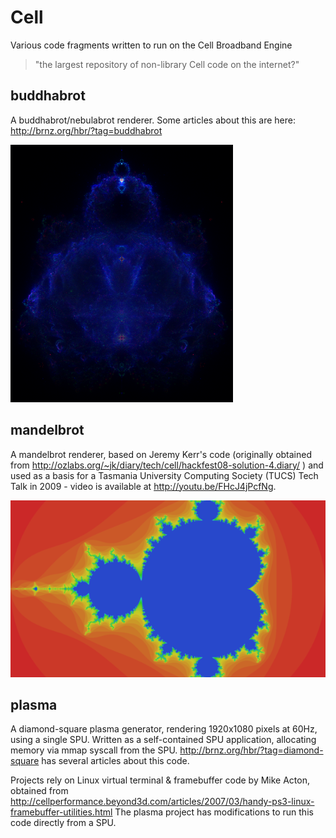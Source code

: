 # Cell
Various code fragments written to run on the Cell Broadband Engine

> "the largest repository of non-library Cell code on the internet?"

## buddhabrot
A buddhabrot/nebulabrot renderer. Some articles about this are here: http://brnz.org/hbr/?tag=buddhabrot

![buddhabrot](/buddhabrot/buddhabrot_smaller.png?raw=true)


## mandelbrot
A mandelbrot renderer, based on Jeremy Kerr's code (originally obtained from http://ozlabs.org/~jk/diary/tech/cell/hackfest08-solution-4.diary/ ) and used as a basis for a Tasmania University Computing Society (TUCS) Tech Talk in 2009 - video is available at http://youtu.be/FHcJ4jPcfNg.

![buddhabrot](/mandelbrot/mandelbrot_smaller.png?raw=true)


## plasma
A diamond-square plasma generator, rendering 1920x1080 pixels at 60Hz, using a single SPU. Written as a self-contained SPU application, allocating memory via mmap syscall from the SPU. http://brnz.org/hbr/?tag=diamond-square has several articles about this code.

Projects rely on Linux virtual terminal & framebuffer code by Mike Acton, obtained from http://cellperformance.beyond3d.com/articles/2007/03/handy-ps3-linux-framebuffer-utilities.html The plasma project has modifications to run this code directly from a SPU.
